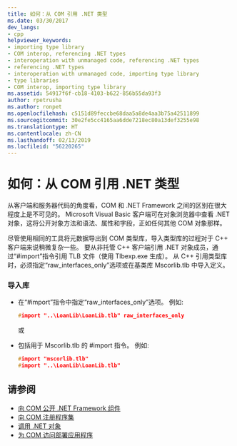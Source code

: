 ```yaml
---
title: 如何：从 COM 引用 .NET 类型
ms.date: 03/30/2017
dev_langs:
- cpp
helpviewer_keywords:
- importing type library
- COM interop, referencing .NET types
- interoperation with unmanaged code, referencing .NET types
- referencing .NET types
- interoperation with unmanaged code, importing type library
- type libraries
- COM interop, importing type library
ms.assetid: 54917f6f-cb18-4103-b622-856b55da93f3
author: rpetrusha
ms.author: ronpet
ms.openlocfilehash: c5151d89feccbe68daa5a8de4aa3b75a42511899
ms.sourcegitcommit: 30e2fe5cc4165aa6dde7218ec80a13def3255e98
ms.translationtype: HT
ms.contentlocale: zh-CN
ms.lasthandoff: 02/13/2019
ms.locfileid: "56220265"
---
```

# <a name="how-to-reference-net-types-from-com"></a>如何：从 COM 引用 .NET 类型
从客户端和服务器代码的角度看，COM 和 .NET Framework 之间的区别在很大程度上是不可见的。 Microsoft Visual Basic 客户端可在对象浏览器中查看 .NET 对象，这将公开对象方法和语法、属性和字段，正如任何其他 COM 对象那样。  
  
 尽管使用相同的工具将元数据导出到 COM 类型库，导入类型库的过程对于 C++ 客户端来说稍微复杂一些。 要从非托管 C++ 客户端引用 .NET 对象成员，通过“#import”指令引用 TLB 文件（使用 Tlbexp.exe 生成）。 从 C++ 引用类型库时，必须指定“raw_interfaces_only”选项或在基类库 Mscorlib.tlb 中导入定义。  
  
### <a name="to-import-a-library"></a>导入库  
  
-   在“#import”指令中指定“raw_interfaces_only”选项。 例如:  
  
    ```cpp  
    #import "..\LoanLib\LoanLib.tlb" raw_interfaces_only  
    ```  
  
     或  
  
-   包括用于 Mscorlib.tlb 的 #import 指令。 例如:  
  
    ```cpp  
    #import "mscorlib.tlb"  
    #import "..\LoanLib\LoanLib.tlb"  
    ```  
  
## <a name="see-also"></a>请参阅
- [向 COM 公开 .NET Framework 组件](exposing-dotnet-components-to-com.md)
- [向 COM 注册程序集](registering-assemblies-with-com.md)
- [调用 .NET 对象](https://docs.microsoft.com/previous-versions/dotnet/netframework-4.0/8hw8h46b(v=vs.100))
- [为 COM 访问部署应用程序](https://docs.microsoft.com/previous-versions/dotnet/netframework-4.0/c2850st8(v=vs.100))
